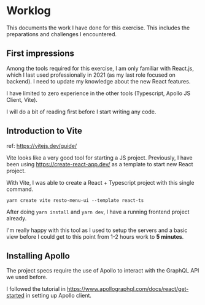 # Worklog

This documents the work I have done for this exercise. This includes the preparations and challenges I encountered.

## First impressions

Among the tools required for this exercise, I am only familiar with React.js, which I last used professionally in 2021 (as my last role focused on backend). I need to update my knowledge about the new React features.

I have limited to zero experience in the other tools (Typescript, Apollo JS Client, Vite).

I will do a bit of reading first before I start writing any code.

## Introduction to Vite

ref: https://vitejs.dev/guide/

Vite looks like a very good tool for starting a JS project. Previously, I have been using https://create-react-app.dev/ as a template to start new React project.

With Vite, I was able to create a React + Typescript project with this single command.

```
yarn create vite resto-menu-ui --template react-ts
```

After doing `yarn install` and `yarn dev`, I have a running frontend project already.

I'm really happy with this tool as I used to setup the servers and a basic view before I could get to this point from 1-2 hours work to **5 minutes**.

## Installing Apollo

The project specs require the use of Apollo to interact with the GraphQL API we used before.

I followed the tutorial in https://www.apollographql.com/docs/react/get-started in setting up Apollo client.
